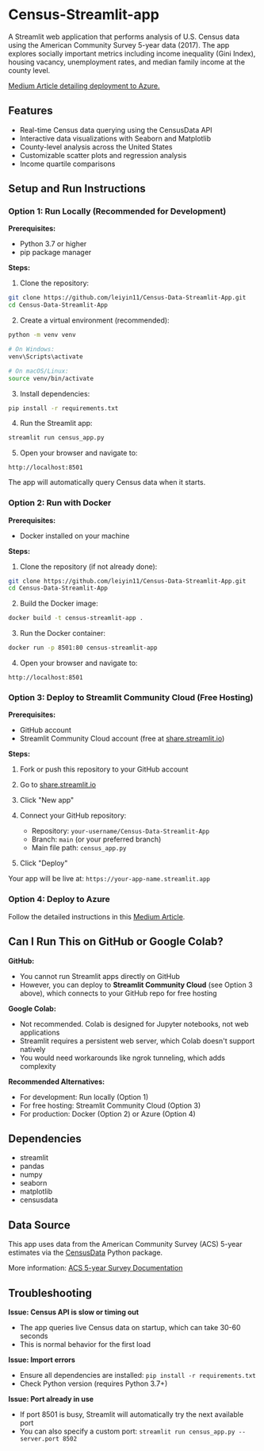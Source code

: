 # Census-Streamlit-app

A Streamlit web application that performs analysis of U.S. Census data using the American Community Survey 5-year data (2017). The app explores socially important metrics including income inequality (Gini Index), housing vacancy, unemployment rates, and median family income at the county level.

[Medium Article detailing deployment to Azure.](https://towardsdatascience.com/deploying-a-streamlit-web-app-with-azure-app-service-1f09a2159743?source=friends_link&sk=fa59624f14261f6693bc250f396d0983)

## Features

- Real-time Census data querying using the CensusData API
- Interactive data visualizations with Seaborn and Matplotlib
- County-level analysis across the United States
- Customizable scatter plots and regression analysis
- Income quartile comparisons

## Setup and Run Instructions

### Option 1: Run Locally (Recommended for Development)

**Prerequisites:**
- Python 3.7 or higher
- pip package manager

**Steps:**

1. Clone the repository:
```bash
git clone https://github.com/leiyin11/Census-Data-Streamlit-App.git
cd Census-Data-Streamlit-App
```

2. Create a virtual environment (recommended):
```bash
python -m venv venv

# On Windows:
venv\Scripts\activate

# On macOS/Linux:
source venv/bin/activate
```

3. Install dependencies:
```bash
pip install -r requirements.txt
```

4. Run the Streamlit app:
```bash
streamlit run census_app.py
```

5. Open your browser and navigate to:
```
http://localhost:8501
```

The app will automatically query Census data when it starts.

### Option 2: Run with Docker

**Prerequisites:**
- Docker installed on your machine

**Steps:**

1. Clone the repository (if not already done):
```bash
git clone https://github.com/leiyin11/Census-Data-Streamlit-App.git
cd Census-Data-Streamlit-App
```

2. Build the Docker image:
```bash
docker build -t census-streamlit-app .
```

3. Run the Docker container:
```bash
docker run -p 8501:80 census-streamlit-app
```

4. Open your browser and navigate to:
```
http://localhost:8501
```

### Option 3: Deploy to Streamlit Community Cloud (Free Hosting)

**Prerequisites:**
- GitHub account
- Streamlit Community Cloud account (free at [share.streamlit.io](https://share.streamlit.io))

**Steps:**

1. Fork or push this repository to your GitHub account

2. Go to [share.streamlit.io](https://share.streamlit.io)

3. Click "New app"

4. Connect your GitHub repository:
   - Repository: `your-username/Census-Data-Streamlit-App`
   - Branch: `main` (or your preferred branch)
   - Main file path: `census_app.py`

5. Click "Deploy"

Your app will be live at: `https://your-app-name.streamlit.app`

### Option 4: Deploy to Azure

Follow the detailed instructions in this [Medium Article](https://towardsdatascience.com/deploying-a-streamlit-web-app-with-azure-app-service-1f09a2159743?source=friends_link&sk=fa59624f14261f6693bc250f396d0983).

## Can I Run This on GitHub or Google Colab?

**GitHub:**
- You cannot run Streamlit apps directly on GitHub
- However, you can deploy to **Streamlit Community Cloud** (see Option 3 above), which connects to your GitHub repo for free hosting

**Google Colab:**
- Not recommended. Colab is designed for Jupyter notebooks, not web applications
- Streamlit requires a persistent web server, which Colab doesn't support natively
- You would need workarounds like ngrok tunneling, which adds complexity

**Recommended Alternatives:**
- For development: Run locally (Option 1)
- For free hosting: Streamlit Community Cloud (Option 3)
- For production: Docker (Option 2) or Azure (Option 4)

## Dependencies

- streamlit
- pandas
- numpy
- seaborn
- matplotlib
- censusdata

## Data Source

This app uses data from the American Community Survey (ACS) 5-year estimates via the [CensusData](https://pypi.org/project/CensusData/) Python package.

More information: [ACS 5-year Survey Documentation](https://www.census.gov/data/developers/data-sets/acs-5year.html)

## Troubleshooting

**Issue: Census API is slow or timing out**
- The app queries live Census data on startup, which can take 30-60 seconds
- This is normal behavior for the first load

**Issue: Import errors**
- Ensure all dependencies are installed: `pip install -r requirements.txt`
- Check Python version (requires Python 3.7+)

**Issue: Port already in use**
- If port 8501 is busy, Streamlit will automatically try the next available port
- You can also specify a custom port: `streamlit run census_app.py --server.port 8502`
